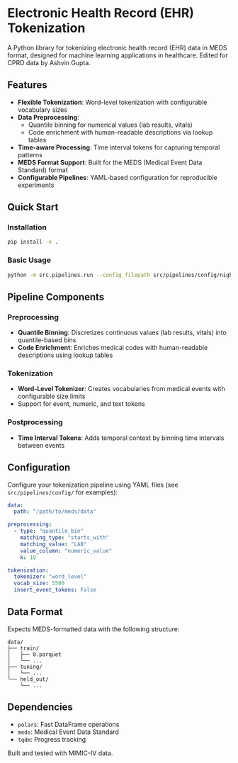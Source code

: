 # Electronic Health Record (EHR) Tokenization

A Python library for tokenizing electronic health record (EHR) data in MEDS format, designed for machine learning applications in healthcare. Edited for CPRD data by Ashvin Gupta.

## Features

- **Flexible Tokenization**: Word-level tokenization with configurable vocabulary sizes
- **Data Preprocessing**: 
  - Quantile binning for numerical values (lab results, vitals)
  - Code enrichment with human-readable descriptions via lookup tables
- **Time-aware Processing**: Time interval tokens for capturing temporal patterns
- **MEDS Format Support**: Built for the MEDS (Medical Event Data Standard) format
- **Configurable Pipelines**: YAML-based configuration for reproducible experiments

## Quick Start

### Installation
```bash
pip install -e .
```

### Basic Usage
```bash
python -m src.pipelines.run --config_filepath src/pipelines/config/nightingale_no_code_enrich.yaml --run_name my_experiment
```

## Pipeline Components

### Preprocessing
- **Quantile Binning**: Discretizes continuous values (lab results, vitals) into quantile-based bins
- **Code Enrichment**: Enriches medical codes with human-readable descriptions using lookup tables

### Tokenization
- **Word-Level Tokenizer**: Creates vocabularies from medical events with configurable size limits
- Support for event, numeric, and text tokens

### Postprocessing
- **Time Interval Tokens**: Adds temporal context by binning time intervals between events

## Configuration

Configure your tokenization pipeline using YAML files (see `src/pipelines/config/` for examples):

```yaml
data:
  path: "/path/to/meds/data"

preprocessing:
  - type: "quantile_bin"
    matching_type: "starts_with"
    matching_value: "LAB"
    value_column: "numeric_value"
    k: 10

tokenization:
  tokenizer: "word_level"
  vocab_size: 5500
  insert_event_tokens: False
```

## Data Format

Expects MEDS-formatted data with the following structure:
```
data/
├── train/
│   ├── 0.parquet
│   └── ...
├── tuning/
│   └── ...
└── held_out/
    └── ...
```

## Dependencies

- `polars`: Fast DataFrame operations
- `meds`: Medical Event Data Standard
- `tqdm`: Progress tracking

Built and tested with MIMIC-IV data.
